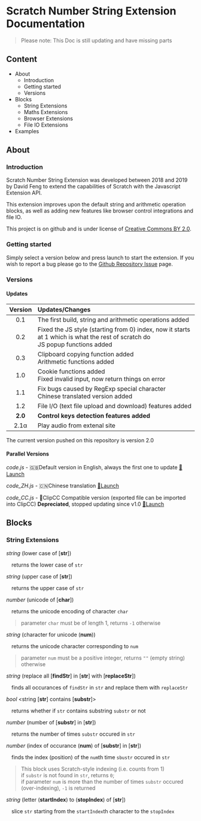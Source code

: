 # Scratch Number String Extension Documentation
> Please note: This Doc is still updating and have missing parts
## Content
* About
    * Introduction
    * Getting started
    * Versions
* Blocks
    * String Extensions
    * Maths Extensions
    * Browser Extensions
    * File IO Extensions
* Examples
## About
### Introduction
Scratch Number String Extension was developed between 2018 and 2019 by David Feng to extend the capabilities of Scratch with the Javascript Extension API.

This extension improves upon the default string and arithmetic operation blocks, as well as adding new features like browser control integrations and file IO.

This project is on github and is under license of [Creative Commons BY 2.0](https://creativecommons.org/licenses/by/2.0/).
### Getting started
Simply select a version below and press launch to start the extension. If you wish to report a bug please go to the [Github Repository Issue](https://github.com/fengshuo2004/numstrext/issues) page.
### Versions
#### Updates
Version | Updates/Changes
:-: | :--
0.1 | The first build, string and arithmetic operations added
0.2 | Fixed the JS style (starting from 0) index, now it starts at 1 which is what the rest of scratch do <br/> JS popup functions added
0.3 | Clipboard copying function added <br/> Arithmetic functions added
1.0 | Cookie functions added <br/> Fixed invalid input, now return things on error
1.1 | Fix bugs caused by RegExp special character <br/> Chinese translated version added
1.2 | File I/O (text file upload and download) features added
**2.0** | **Control keys detection features added**
2.1α | Play audio from extenal site

The current version pushed on this repository is version 2.0
#### Parallel Versions
*code.js* - 🇬🇧Default version in English, always the first one to update [🚀Launch](http://scratchx.org/?url=https://fengshuo2004.github.io/NumStr-Ext/code.js)

*code_ZH.js* - 🇨🇳Chinese translation [🚀Launch](http://scratchx.org/?url=https://fengshuo2004.github.io/NumStr-Ext/code_ZH.js)

*code_CC.js* - 📎ClipCC Compatible version (exported file can be imported into ClipCC) **Depreciated**, stopped updating since v1.0 [🚀Launch](http://scratchx.org/?url=https://fengshuo2004.github.io/NumStr-Ext/code_CC.js)
## Blocks
### String Extensions
*string* (lower case of [**str**])

&emsp;returns the lower case of `str`

*string* (upper case of [**str**])

&emsp;returns the upper case of `str`

*number* (unicode of [**char**])

&emsp;returns the unicode encoding of character `char`
> parameter `char` must be of length 1, returns `-1` otherwise

*string* (character for unicode (**num**))

&emsp;returns the unicode character corresponding to `num`
> parameter `num` must be a positive integer, returns `""` (empty string) otherwise

*string* (replace all [**findStr**] in [**str**] with [**replaceStr**])

&emsp;finds all occurances of `findStr` in `str` and replace them with `replaceStr`

*bool* <string [**str**] contains [**substr**]>

&emsp;returns whether if `str` contains substring `substr` or not

*number* (number of [**substr**] in [**str**])

&emsp;returns the number of times `substr` occured in `str`

*number* (index of occurance (**num**) of [**substr**] in [**str**])

&emsp;finds the index (position) of the `num`th time `sbustr` occured in `str`
> This block uses Scratch-style indexing (i.e. counts from 1)
<br/> if `substr` is not found in `str`, returns `0`;
<br/> if parameter `num` is more than the number of times `substr` occured (over-indexing), `-1` is returned

*string* (letter (**startIndex**) to (**stopIndex**) of [**str**])

&emsp;slice `str` starting from the `startIndex`th character to the `stopIndex`
